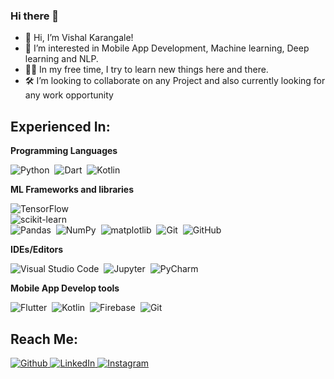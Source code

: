 ### Hi there 👋

<!--
**vishalrk1/vishalrk1** is a ✨ _special_ ✨ repository because its `README.md` (this file) appears on your GitHub profile.-->
<!-- <p align="center">
  <img src="images/working.gif" width=300>
  <br /><br />
</p> -->

- 👋 Hi, I’m Vishal Karangale!
- 👀 I’m interested in Mobile App Development, Machine learning, Deep learning and NLP.
- 👩‍🍳 In my free time, I try to learn new things here and there.
- 🛠 I’m looking to collaborate on any Project and also currently looking for any work opportunity

## Experienced In:

__Programming Languages__

<img alt="Python" src="https://img.shields.io/badge/python-%2314354C.svg?style=for-the-badge&logo=python&logoColor=white" />&nbsp;
<img alt="Dart" src="https://img.shields.io/badge/Dart-%2314354C.svg?style=for-the-badge&logo=Dart&logoColor=white" />&nbsp;
<img alt="Kotlin" src="https://img.shields.io/badge/Kotlin-%2314354C.svg?style=for-the-badge&logo=Kotlin&logoColor=white" />&nbsp;

__ML Frameworks and libraries__

<img alt="TensorFlow" src="https://img.shields.io/badge/TensorFlow-%23FF6F00.svg?style=for-the-badge&logo=TensorFlow&logoColor=white" />&nbsp;  
<img alt="scikit-learn" src="https://img.shields.io/badge/scikitlearn-%23FF6F00.svg?style=for-the-badge&logo=scikit-learn&logoColor=white" />&nbsp;  
<img alt="Pandas" src="https://img.shields.io/badge/pandas-%23150458.svg?style=for-the-badge&logo=pandas&logoColor=white" />&nbsp; 
<img alt="NumPy" src="https://img.shields.io/badge/numpy-%23013243.svg?style=for-the-badge&logo=numpy&logoColor=white" />&nbsp;
<img alt="matplotlib" src="https://img.shields.io/badge/Matplotlib-%23013243.svg?style=for-the-badge&logo=matplotlib&logoColor=white" />&nbsp;
<img alt="Git" src="https://img.shields.io/badge/git-%23F05033.svg?style=for-the-badge&logo=git&logoColor=white" />&nbsp; 
<img alt="GitHub" src="https://img.shields.io/badge/github-%23121011.svg?style=for-the-badge&logo=github&logoColor=white" />&nbsp;

__IDEs/Editors__

<img alt="Visual Studio Code" src="https://img.shields.io/badge/VisualStudioCode-0078d7.svg?style=for-the-badge&logo=visual-studio-code&logoColor=white" />&nbsp; 
<img alt="Jupyter" src="https://img.shields.io/badge/Jupyter-%23F37626.svg?style=for-the-badge&logo=Jupyter&logoColor=white" />&nbsp;
<img alt="PyCharm" src="https://img.shields.io/badge/pycharm-143?style=for-the-badge&logo=pycharm&logoColor=black&color=black&labelColor=green" />&nbsp;

__Mobile App Develop tools__

<img alt="Flutter" src="https://img.shields.io/badge/flutter-%23150458.svg?style=for-the-badge&logo=flutter&logoColor=white" />&nbsp; 
<img alt="Kotlin" src="https://img.shields.io/badge/kotlin-%23013243.svg?style=for-the-badge&logo=Kotlin&logoColor=white" />&nbsp;
<img alt="Firebase" src="https://img.shields.io/badge/Firebase-%23013243.svg?style=for-the-badge&logo=firebase&logoColor=white" />&nbsp;
<img alt="Git" src="https://img.shields.io/badge/git-%23F05033.svg?style=for-the-badge&logo=git&logoColor=white" />&nbsp; 

## Reach Me:

<p align="start">
    <a href="https://github.com/vishalrk1" target="_blank">
        <img src="https://img.shields.io/badge/-Github-000?logo=github&style=for-the-badge&logoColor=white&color=black" alt="Github" />
    </a>
<!--     <a href="https://twitter.com/ArizArmeidi" target="_blank">
        <img src="https://img.shields.io/badge/-Twitter-2CA5E0?logo=twitter&style=for-the-badge&logoColor=white&color=black" alt="Twitter" />
    </a> -->
    <a href="https://www.linkedin.com/in/vishal-karangale-126492216/" target="_blank">
        <img src="https://img.shields.io/badge/-LinkedIn-0077B5?logo=linkedin&style=for-the-badge&logoColor=white&color=black" alt="LinkedIn" />
    </a>
     <a href="https://www.instagram.com/vishal_rk1/" target="_blank">
       <img src="https://img.shields.io/badge/instagram-%2312100E.svg?&style=for-the-badge&logo=instagram&logoColor=white&color=black" alt="Instagram" />
    </a>
</p>


